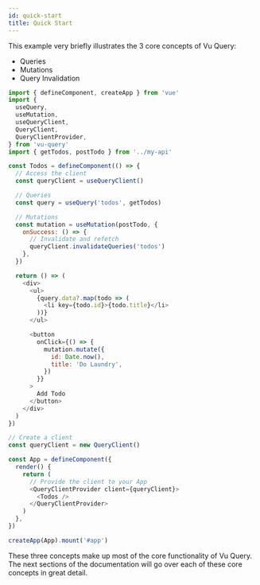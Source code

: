 ```yaml
---
id: quick-start
title: Quick Start
---
```


This example very briefly illustrates the 3 core concepts of Vu Query:

- Queries
- Mutations
- Query Invalidation

```js
import { defineComponent, createApp } from 'vue'
import {
  useQuery,
  useMutation,
  useQueryClient,
  QueryClient,
  QueryClientProvider,
} from 'vu-query'
import { getTodos, postTodo } from '../my-api'

const Todos = defineComponent(() => {
  // Access the client
  const queryClient = useQueryClient()

  // Queries
  const query = useQuery('todos', getTodos)

  // Mutations
  const mutation = useMutation(postTodo, {
    onSuccess: () => {
      // Invalidate and refetch
      queryClient.invalidateQueries('todos')
    },
  })

  return () => (
    <div>
      <ul>
        {query.data?.map(todo => (
          <li key={todo.id}>{todo.title}</li>
        ))}
      </ul>

      <button
        onClick={() => {
          mutation.mutate({
            id: Date.now(),
            title: 'Do Laundry',
          })
        }}
      >
        Add Todo
      </button>
    </div>
  )
})

// Create a client
const queryClient = new QueryClient()

const App = defineComponent({
  render() {
    return (
      // Provide the client to your App
      <QueryClientProvider client={queryClient}>
        <Todos />
      </QueryClientProvider>
    )
  },
})

createApp(App).mount('#app')
```

These three concepts make up most of the core functionality of Vu Query. The next sections of the documentation will go over each of these core concepts in great detail.
